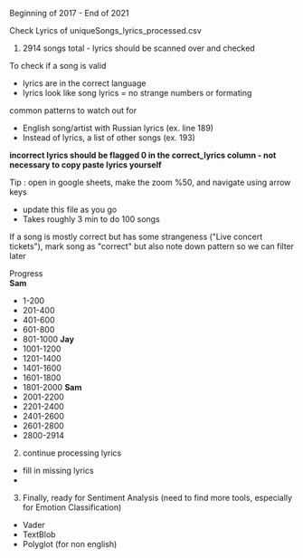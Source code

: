 Beginning of 2017 - End of 2021

Check Lyrics of uniqueSongs_lyrics_processed.csv

1. 2914 songs total - lyrics should be scanned over and checked

To check if a song is valid
  - lyrics are in the correct language
  - lyrics look like song lyrics = no strange numbers or formating

common patterns to watch out for 
  - English song/artist with Russian lyrics (ex. line 189)
  - Instead of lyrics, a list of other songs (ex. 193)


**incorrect lyrics should be flagged 0 in the correct_lyrics column - not necessary to copy paste lyrics yourself**

Tip : open in google sheets, make the zoom %50, and navigate using arrow keys
  - update this file as you go
  - Takes roughly 3 min to do 100 songs

If a song is mostly correct but has some strangeness ("Live concert tickets"), mark song as "correct" but also note down pattern so we can filter later

Progress  
**Sam**
- 1-200
- 201-400
- 401-600
- 601-800
- 801-1000
**Jay**
- 1001-1200
- 1201-1400
- 1401-1600
- 1601-1800
- 1801-2000
**Sam**
- 2001-2200
- 2201-2400
- 2401-2600
- 2601-2800
- 2800-2914


2. continue processing lyrics
  - fill in missing lyrics
  - 
3. Finally, ready for Sentiment Analysis (need to find more tools, especially for Emotion Classification)
  - Vader
  - TextBlob
  - Polyglot (for non english)
  
